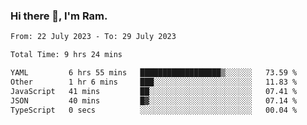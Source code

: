 ### Hi there 👋, I'm Ram.

<!--START_SECTION:waka-->

```txt
From: 22 July 2023 - To: 29 July 2023

Total Time: 9 hrs 24 mins

YAML         6 hrs 55 mins   ██████████████████▒░░░░░░   73.59 %
Other        1 hr 6 mins     ███░░░░░░░░░░░░░░░░░░░░░░   11.83 %
JavaScript   41 mins         ██░░░░░░░░░░░░░░░░░░░░░░░   07.41 %
JSON         40 mins         █▓░░░░░░░░░░░░░░░░░░░░░░░   07.14 %
TypeScript   0 secs          ░░░░░░░░░░░░░░░░░░░░░░░░░   00.04 %
```

<!--END_SECTION:waka-->
